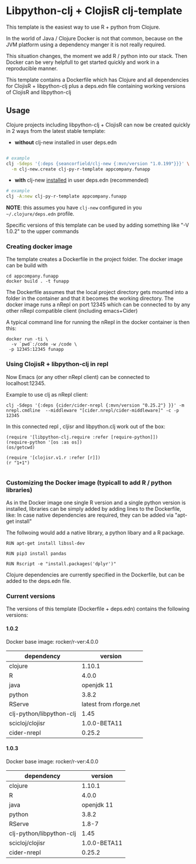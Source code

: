 # Libpython-clj + ClojisR  clj-template

This template is the easiest way to use R + python from Clojure.

In the world of Java / Clojure Docker is not that common, because on the JVM platform using a dependency manger it is not really required.

This situation changes, the moment we add R / python into our stack.
Then Docker can be very helpfull to get started quickly and work in a reproducible manner.

This template contains a Dockerfile which has Clojure and all dependencies for ClojisR + libpython-clj plus a deps.edn file containing working versions of ClojisR and libpython-clj




## Usage

Clojure projects including libpython-clj + ClojisR can now be created quickly in 2 ways from the latest stable template:


-   **without** clj-new installed in user deps.edn

```bash 

# example
clj -Sdeps '{:deps {seancorfield/clj-new {:mvn/version "1.0.199"}}}' \
  -m clj-new.create clj-py-r-template appcompany.funapp
```

-    **with** clj-new [installed](https://github.com/seancorfield/clj-new) in user deps.edn (recommended)

```bash 
# example
clj -A:new clj-py-r-template appcompany.funapp
```

   **NOTE**: this assumes you have `clj-new` configured in you `~/.clojure/deps.edn`
   profile. 

Specific versions of this template can be used by adding something like "-V 1.0.2" to the upper commands

### Creating docker image
The template creates a Dockerfile in the project folder.
The docker image can be build with

```
cd appcompany.funapp
docker build . -t funapp
```

The Dockerfile assumes that the local project directory gets mounted into a folder in the container and that it becomes the working directory. The docker image runs a nRepl on port 12345 which can be connected to by any other nRepl compatible client (including emacs+Cider)

A typical command line for running the nRepl in the docker container is then this:

```
docker run -ti \
  -v `pwd`:/code -w /code \
 -p 12345:12345 funapp
 ```
 ### Using ClojisR + libpython-clj in repl
 
 
 Now Emacs (or any other nRepl client) can be connected to localhost:12345.
 
 Example to use clj as nRepl client:
 ```
 clj -Sdeps '{:deps {cider/cider-nrepl {:mvn/version "0.25.2"} }}' -m nrepl.cmdline  --middleware "[cider.nrepl/cider-middleware]" -c -p 12345
 ```
 
 
 In this connected repl , cljisr and libpython.clj work out of the box:
 
 ```
(require '[libpython-clj.require :refer [require-python]])
(require-python '[os :as os])
(os/getcwd)

(require '[clojisr.v1.r :refer [r]])
(r "1+1")
         
 ```

### Customizing the Docker image (typicall to add R / python libraries)

As in the Docker image one single R version and a single python version is installed,
libraries can be simply added by adding lines to the Dockerfile, like:
In case native dependencies are required, they can be added via "apt-get install"

The follwoing would add a native library, a python libary and a R package.


```
RUN apt-get install libssl-dev

RUN pip3 install pandas

RUN Rscript -e "install.packages('dplyr')"

```

Clojure dependencies are currently specified in the Dockerfile, but can be added to the deps.edn file.

### Current versions

The versions of this template (Dockerfile + deps.edn) contains the following versions:

#### 1.0.2

Docker base image: rocker/r-ver:4.0.0

|dependency|version|
|----------|-------|
| clojure | 1.10.1|
|R         | 4.0.0 |
|java |  openjdk 11|
| python| 3.8.2|
| RServe| latest from rforge.net|
|clj-python/libpython-clj| 1.45|
|scicloj/clojisr |1.0.0-BETA11|
|cider-nrepl | 0.25.2|

#### 1.0.3

Docker base image: rocker/r-ver:4.0.0

|dependency|version|
|----------|-------|
| clojure | 1.10.1|
|R         | 4.0.0 |
|java |  openjdk 11|
| python| 3.8.2|
| RServe| 1.8-7|
|clj-python/libpython-clj| 1.45|
|scicloj/clojisr |1.0.0-BETA11|
|cider-nrepl | 0.25.2|
